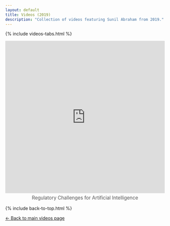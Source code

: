 ```yaml
---
layout: default
title: Videos (2019)
description: "Collection of videos featuring Sunil Abraham from 2019."
---
```


{% include videos-tabs.html %}

<iframe width="100%" height="480"
src="https://www.youtube.com/embed/NgQBAxsyAcQ?autoplay=0"
title="Regulatory Challenges for Artificial Intelligence"
frameborder="0"
allow="accelerometer; clipboard-write; encrypted-media; gyroscope; picture-in-picture"
allowfullscreen></iframe>
<p style="text-align:center; font-size:0.95rem; color:#555; margin-top:0.3rem;">
Regulatory Challenges for Artificial Intelligence
</p>

{% include back-to-top.html %}

[← Back to main videos page](/videos)
